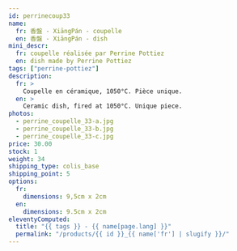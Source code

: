 ```yaml
---
id: perrinecoup33
name:
  fr: 香盤 - XiāngPán - coupelle
  en: 香盤 - XiāngPán - dish
mini_descr:
  fr: coupelle réalisée par Perrine Pottiez
  en: dish made by Perrine Pottiez
tags: ["perrine-pottiez"]
description:
  fr: >
    Coupelle en céramique, 1050°C. Pièce unique.
  en: >
    Ceramic dish, fired at 1050°C. Unique piece.
photos:
  - perrine_coupelle_33-a.jpg
  - perrine_coupelle_33-b.jpg
  - perrine_coupelle_33-c.jpg
price: 30.00
stock: 1
weight: 34
shipping_type: colis_base
shipping_point: 5
options:
  fr:
    dimensions: 9,5cm x 2cm
  en:
    dimensions: 9.5cm x 2cm
eleventyComputed:
  title: "{{ tags }} - {{ name[page.lang] }}"
  permalink: "/products/{{ id }}_{{ name['fr'] | slugify }}/"
---
```

